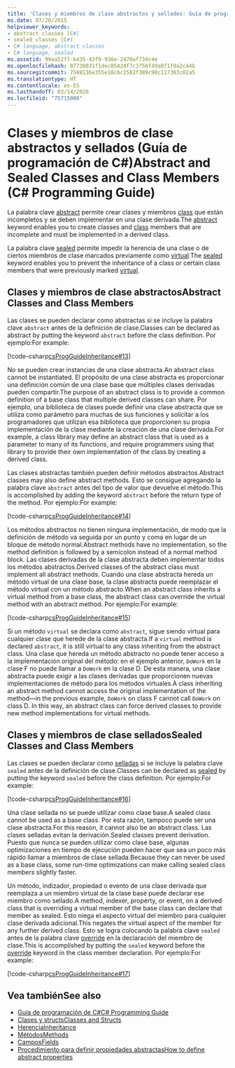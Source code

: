 ```yaml
---
title: 'Clases y miembros de clase abstractos y sellados: Guía de programación de C#'
ms.date: 07/20/2015
helpviewer_keywords:
- abstract classes [C#]
- sealed classes [C#]
- C# language, abstract classes
- C# language, sealed
ms.assetid: 99aa52f7-b435-43f9-936e-2470af734c4e
ms.openlocfilehash: 07738031f1dec05424f7c3756f49a8f1f9a2c44b
ms.sourcegitcommit: 7588136e355e10cbc2582f389c90c127363c02a5
ms.translationtype: HT
ms.contentlocale: es-ES
ms.lasthandoff: 03/14/2020
ms.locfileid: "75715008"
---
```

# <a name="abstract-and-sealed-classes-and-class-members-c-programming-guide"></a><span data-ttu-id="cb137-102">Clases y miembros de clase abstractos y sellados (Guía de programación de C#)</span><span class="sxs-lookup"><span data-stu-id="cb137-102">Abstract and Sealed Classes and Class Members (C# Programming Guide)</span></span>
<span data-ttu-id="cb137-103">La palabra clave [abstract](../../language-reference/keywords/abstract.md) permite crear clases y miembros [class](../../language-reference/keywords/class.md) que están incompletos y se deben implementar en una clase derivada.</span><span class="sxs-lookup"><span data-stu-id="cb137-103">The [abstract](../../language-reference/keywords/abstract.md) keyword enables you to create classes and [class](../../language-reference/keywords/class.md) members that are incomplete and must be implemented in a derived class.</span></span>  
  
 <span data-ttu-id="cb137-104">La palabra clave [sealed](../../language-reference/keywords/sealed.md) permite impedir la herencia de una clase o de ciertos miembros de clase marcados previamente como [virtual](../../language-reference/keywords/virtual.md).</span><span class="sxs-lookup"><span data-stu-id="cb137-104">The [sealed](../../language-reference/keywords/sealed.md) keyword enables you to prevent the inheritance of a class or certain class members that were previously marked [virtual](../../language-reference/keywords/virtual.md).</span></span>  
  
## <a name="abstract-classes-and-class-members"></a><span data-ttu-id="cb137-105">Clases y miembros de clase abstractos</span><span class="sxs-lookup"><span data-stu-id="cb137-105">Abstract Classes and Class Members</span></span>  
 <span data-ttu-id="cb137-106">Las clases se pueden declarar como abstractas si se incluye la palabra clave `abstract` antes de la definición de clase.</span><span class="sxs-lookup"><span data-stu-id="cb137-106">Classes can be declared as abstract by putting the keyword `abstract` before the class definition.</span></span> <span data-ttu-id="cb137-107">Por ejemplo:</span><span class="sxs-lookup"><span data-stu-id="cb137-107">For example:</span></span>  
  
 [!code-csharp[csProgGuideInheritance#13](~/samples/snippets/csharp/VS_Snippets_VBCSharp/csProgGuideInheritance/CS/Inheritance.cs#13)]  
  
 <span data-ttu-id="cb137-108">No se pueden crear instancias de una clase abstracta.</span><span class="sxs-lookup"><span data-stu-id="cb137-108">An abstract class cannot be instantiated.</span></span> <span data-ttu-id="cb137-109">El propósito de una clase abstracta es proporcionar una definición común de una clase base que múltiples clases derivadas pueden compartir.</span><span class="sxs-lookup"><span data-stu-id="cb137-109">The purpose of an abstract class is to provide a common definition of a base class that multiple derived classes can share.</span></span> <span data-ttu-id="cb137-110">Por ejemplo, una biblioteca de clases puede definir una clase abstracta que se utiliza como parámetro para muchas de sus funciones y solicitar a los programadores que utilizan esa biblioteca que proporcionen su propia implementación de la clase mediante la creación de una clase derivada.</span><span class="sxs-lookup"><span data-stu-id="cb137-110">For example, a class library may define an abstract class that is used as a parameter to many of its functions, and require programmers using that library to provide their own implementation of the class by creating a derived class.</span></span>  
  
 <span data-ttu-id="cb137-111">Las clases abstractas también pueden definir métodos abstractos.</span><span class="sxs-lookup"><span data-stu-id="cb137-111">Abstract classes may also define abstract methods.</span></span> <span data-ttu-id="cb137-112">Esto se consigue agregando la palabra clave `abstract` antes del tipo de valor que devuelve el método.</span><span class="sxs-lookup"><span data-stu-id="cb137-112">This is accomplished by adding the keyword `abstract` before the return type of the method.</span></span> <span data-ttu-id="cb137-113">Por ejemplo:</span><span class="sxs-lookup"><span data-stu-id="cb137-113">For example:</span></span>  
  
 [!code-csharp[csProgGuideInheritance#14](~/samples/snippets/csharp/VS_Snippets_VBCSharp/csProgGuideInheritance/CS/Inheritance.cs#14)]  
  
 <span data-ttu-id="cb137-114">Los métodos abstractos no tienen ninguna implementación, de modo que la definición de método va seguida por un punto y coma en lugar de un bloque de método normal.</span><span class="sxs-lookup"><span data-stu-id="cb137-114">Abstract methods have no implementation, so the method definition is followed by a semicolon instead of a normal method block.</span></span> <span data-ttu-id="cb137-115">Las clases derivadas de la clase abstracta deben implementar todos los métodos abstractos.</span><span class="sxs-lookup"><span data-stu-id="cb137-115">Derived classes of the abstract class must implement all abstract methods.</span></span> <span data-ttu-id="cb137-116">Cuando una clase abstracta hereda un método virtual de una clase base, la clase abstracta puede reemplazar el método virtual con un método abstracto.</span><span class="sxs-lookup"><span data-stu-id="cb137-116">When an abstract class inherits a virtual method from a base class, the abstract class can override the virtual method with an abstract method.</span></span> <span data-ttu-id="cb137-117">Por ejemplo:</span><span class="sxs-lookup"><span data-stu-id="cb137-117">For example:</span></span>  
  
 [!code-csharp[csProgGuideInheritance#15](~/samples/snippets/csharp/VS_Snippets_VBCSharp/csProgGuideInheritance/CS/Inheritance.cs#15)]  
  
 <span data-ttu-id="cb137-118">Si un método `virtual` se declara como `abstract`, sigue siendo virtual para cualquier clase que herede de la clase abstracta.</span><span class="sxs-lookup"><span data-stu-id="cb137-118">If a `virtual` method is declared `abstract`, it is still virtual to any class inheriting from the abstract class.</span></span> <span data-ttu-id="cb137-119">Una clase que hereda un método abstracto no puede tener acceso a la implementación original del método: en el ejemplo anterior, `DoWork` en la clase F no puede llamar a `DoWork` en la clase D. De esta manera, una clase abstracta puede exigir a las clases derivadas que proporcionen nuevas implementaciones de método para los métodos virtuales.</span><span class="sxs-lookup"><span data-stu-id="cb137-119">A class inheriting an abstract method cannot access the original implementation of the method—in the previous example, `DoWork` on class F cannot call `DoWork` on class D. In this way, an abstract class can force derived classes to provide new method implementations for virtual methods.</span></span>  
  
## <a name="sealed-classes-and-class-members"></a><span data-ttu-id="cb137-120">Clases y miembros de clase sellados</span><span class="sxs-lookup"><span data-stu-id="cb137-120">Sealed Classes and Class Members</span></span>  
 <span data-ttu-id="cb137-121">Las clases se pueden declarar como [selladas](../../language-reference/keywords/sealed.md) si se incluye la palabra clave `sealed` antes de la definición de clase.</span><span class="sxs-lookup"><span data-stu-id="cb137-121">Classes can be declared as [sealed](../../language-reference/keywords/sealed.md) by putting the keyword `sealed` before the class definition.</span></span> <span data-ttu-id="cb137-122">Por ejemplo:</span><span class="sxs-lookup"><span data-stu-id="cb137-122">For example:</span></span>  
  
 [!code-csharp[csProgGuideInheritance#16](~/samples/snippets/csharp/VS_Snippets_VBCSharp/csProgGuideInheritance/CS/Inheritance.cs#16)]  
  
 <span data-ttu-id="cb137-123">Una clase sellada no se puede utilizar como clase base.</span><span class="sxs-lookup"><span data-stu-id="cb137-123">A sealed class cannot be used as a base class.</span></span> <span data-ttu-id="cb137-124">Por esta razón, tampoco puede ser una clase abstracta.</span><span class="sxs-lookup"><span data-stu-id="cb137-124">For this reason, it cannot also be an abstract class.</span></span> <span data-ttu-id="cb137-125">Las clases selladas evitan la derivación.</span><span class="sxs-lookup"><span data-stu-id="cb137-125">Sealed classes prevent derivation.</span></span> <span data-ttu-id="cb137-126">Puesto que nunca se pueden utilizar como clase base, algunas optimizaciones en tiempo de ejecución pueden hacer que sea un poco más rápido llamar a miembros de clase sellada.</span><span class="sxs-lookup"><span data-stu-id="cb137-126">Because they can never be used as a base class, some run-time optimizations can make calling sealed class members slightly faster.</span></span>  
  
 <span data-ttu-id="cb137-127">Un método, indizador, propiedad o evento de una clase derivada que reemplaza a un miembro virtual de la clase base puede declarar ese miembro como sellado.</span><span class="sxs-lookup"><span data-stu-id="cb137-127">A method, indexer, property, or event, on a derived class that is overriding a virtual member of the base class can declare that member as sealed.</span></span> <span data-ttu-id="cb137-128">Esto niega el aspecto virtual del miembro para cualquier clase derivada adicional.</span><span class="sxs-lookup"><span data-stu-id="cb137-128">This negates the virtual aspect of the member for any further derived class.</span></span> <span data-ttu-id="cb137-129">Esto se logra colocando la palabra clave `sealed` antes de la palabra clave [override](../../language-reference/keywords/override.md) en la declaración del miembro de clase.</span><span class="sxs-lookup"><span data-stu-id="cb137-129">This is accomplished by putting the `sealed` keyword before the [override](../../language-reference/keywords/override.md) keyword in the class member declaration.</span></span> <span data-ttu-id="cb137-130">Por ejemplo:</span><span class="sxs-lookup"><span data-stu-id="cb137-130">For example:</span></span>  
  
 [!code-csharp[csProgGuideInheritance#17](~/samples/snippets/csharp/VS_Snippets_VBCSharp/csProgGuideInheritance/CS/Inheritance.cs#17)]  
  
## <a name="see-also"></a><span data-ttu-id="cb137-131">Vea también</span><span class="sxs-lookup"><span data-stu-id="cb137-131">See also</span></span>

- [<span data-ttu-id="cb137-132">Guía de programación de C#</span><span class="sxs-lookup"><span data-stu-id="cb137-132">C# Programming Guide</span></span>](../index.md)
- [<span data-ttu-id="cb137-133">Clases y structs</span><span class="sxs-lookup"><span data-stu-id="cb137-133">Classes and Structs</span></span>](./index.md)
- [<span data-ttu-id="cb137-134">Herencia</span><span class="sxs-lookup"><span data-stu-id="cb137-134">Inheritance</span></span>](./inheritance.md)
- [<span data-ttu-id="cb137-135">Métodos</span><span class="sxs-lookup"><span data-stu-id="cb137-135">Methods</span></span>](./methods.md)
- [<span data-ttu-id="cb137-136">Campos</span><span class="sxs-lookup"><span data-stu-id="cb137-136">Fields</span></span>](./fields.md)
- [<span data-ttu-id="cb137-137">Procedimiento para definir propiedades abstractas</span><span class="sxs-lookup"><span data-stu-id="cb137-137">How to define abstract properties</span></span>](./how-to-define-abstract-properties.md)
